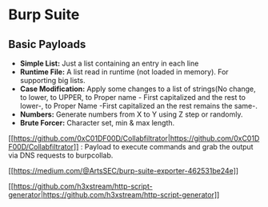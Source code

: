 # Burp Suite


## Basic Payloads

- **Simple List:** Just a list containing an entry in each line
- **Runtime File:** A list read in runtime (not loaded in memory). For supporting big lists.
- **Case Modification:** Apply some changes to a list of strings(No change, to lower, to UPPER, to Proper name - First capitalized and the rest to lower-, to Proper Name -First capitalized an the rest remains the same-.
- **Numbers:** Generate numbers from X to Y using Z step or randomly.
- **Brute Forcer:** Character set, min & max length.

[[https://github.com/0xC01DF00D/Collabfiltrator|https://github.com/0xC01DF00D/Collabfiltrator]] : Payload to execute commands and grab the output via DNS requests to burpcollab.

[[https://medium.com/@ArtsSEC/burp-suite-exporter-462531be24e]]

[[https://github.com/h3xstream/http-script-generator|https://github.com/h3xstream/http-script-generator]]

